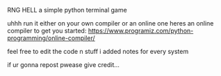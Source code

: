 RNG HELL
a simple python terminal game

uhhh run it either on your own compiler or an online one
heres an online compiler to get you started:
https://www.programiz.com/python-programming/online-compiler/

feel free to edit the code n stuff i added notes for every system

if ur gonna repost pwease give credit...
